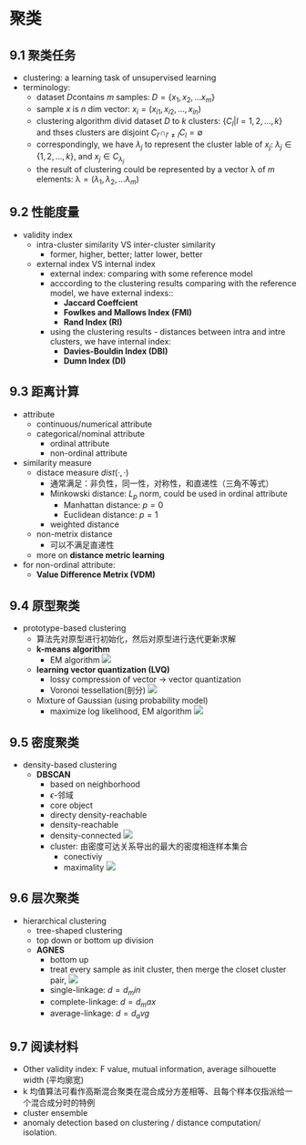 # 聚类
## 9.1 聚类任务
- clustering: a learning task of unsupervised learning
- terminology:
	- dataset $D$contains $m$ samples: $D = \lbrace x_1, x_2, ... x_m \rbrace$ 
	- sample $x$ is $n$ dim vector: $x_i = (x_{i1}, x_{i2}, ... , x_{in})$
	- clustering algorithm divid dataset $D$ to $k$ clusters: $\lbrace C_l | l = 1, 2, ..., k\rbrace$ and thses clusters are disjoint $C_{l'} \cap_{l' \neq l} C_l = \emptyset$
	- correspondingly, we have $\lambda_j$ to represent the cluster lable of $x_j$: $\lambda_j \in \lbrace 1,2,...,k \rbrace$, and $x_j \in C_{\lambda_j}$
	- the result of clustering could be represented by a vector $\mathbb{\lambda}$ of $m$ elements: $\mathbb{\lambda} = (\lambda_1, \lambda_2, ... \lambda_m)$ 

## 9.2 性能度量
- validity index
	- intra-cluster similarity VS inter-cluster similarity
		- former, higher, better; latter lower, better
	- external index VS internal index
		- external index: comparing with some reference model
		- acccording to the clustering results comparing with the reference model, we have external indexs::
			- **Jaccard Coeffcient**
			- **Fowlkes and Mallows Index (FMI)**
			- **Rand Index (RI)**
		- using the clustering results - distances between intra and intre clusters, we have internal index:
			- **Davies-Bouldin Index (DBI)**
			- **Dumn Index (DI)**
			
## 9.3 距离计算
-  attribute
	- continuous/numerical attribute
	- categorical/nominal attribute
		- ordinal attribute
		- non-ordinal attribute
- similarity measure
	- distace measure $dist(·,·)$
		- 通常满足：非负性，同一性，对称性，和直递性（三角不等式）
		- Minkowski distance: $L_p$ norm, could be used in ordinal attribute
			- Manhattan distance: $p = 0$ 
			- Euclidean distance: $p = 1$
		- weighted distance
	- non-metrix distance
		- 可以不满足直递性
	- more on **distance metric learning**
- for non-ordinal attribute:
	- **Value Difference Metrix (VDM)**
## 9.4 原型聚类
- prototype-based clustering
	- 算法先对原型进行初始化，然后对原型进行迭代更新求解
	- **k-means algorithm** 
		- EM algorithm
	![](0015.png)
	- **learning vector quantization (LVQ)**
		- lossy compression of vector -> vector quantization
		- Voronoi tessellation(剖分)
		![](0016.png)
	- Mixture of Gaussian (using probability model)
		- maximize log likelihood, EM algorithm
	![](0017.png)
## 9.5 密度聚类
- density-based clustering 
	- **DBSCAN**
		- based on neighborhood 
		- $\epsilon$-邻域
		- core object
		- directy density-reachable
		- density-reachable
		- density-connected
		![](0019.png)
		- cluster: 由密度可达关系导出的最大的密度相连样本集合
			- conectiviy 
			- maximality
		![](0020.png)
## 9.6 层次聚类
- hierarchical clustering
	- tree-shaped clustering
	- top down or bottom up division
	- **AGNES**
		- bottom up
		- treat every sample as init cluster, then merge the closet cluster pair,
		![](0021.png)
		- single-linkage: $d = d_min$
		- complete-linkage: $d = d_max$
		- average-linkage: $d = d_avg$
		
## 9.7 阅读材料
- Other validity index: F value, mutual information, average silhouette width (平均廓宽)
- k 均值算法可看作高斯混合聚类在混合成分方差相等、且每个样本仅指派给一个混合成分时的特例
- cluster ensemble
- anomaly detection based on clustering / distance computation/ isolation.
